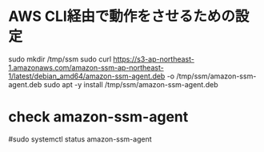 # AWS CLI経由で動作をさせるための設定
sudo mkdir /tmp/ssm
sudo curl https://s3-ap-northeast-1.amazonaws.com/amazon-ssm-ap-northeast-1/latest/debian_amd64/amazon-ssm-agent.deb -o /tmp/ssm/amazon-ssm-agent.deb
sudo apt -y install /tmp/ssm/amazon-ssm-agent.deb

# check amazon-ssm-agent
#sudo systemctl status amazon-ssm-agent

